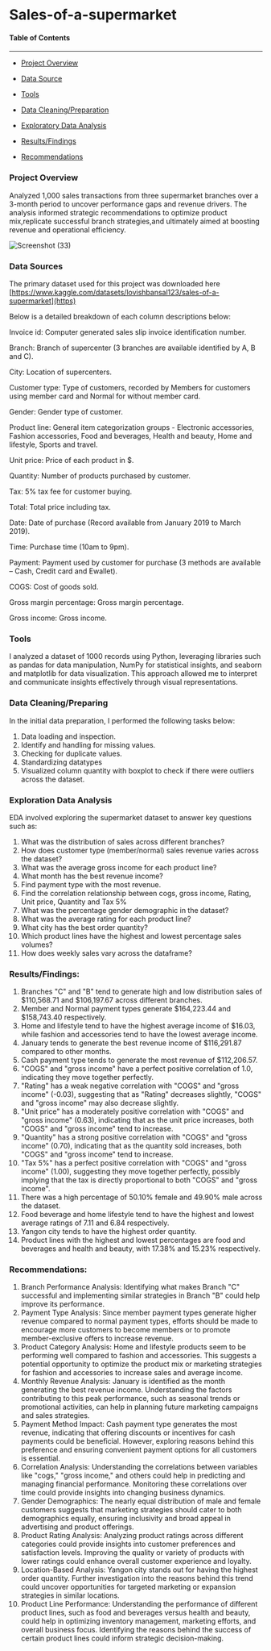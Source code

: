 # Sales-of-a-supermarket


#### Table of Contents
---------------------

-  [Project Overview](#Project_Overview)

-  [Data Source](#Data_Source)

-  [Tools](#Tools)

-  [Data Cleaning/Preparation](#Data_Cleaning/Preparation)

-  [Exploratory Data Analysis](#Exploratory_Data_Analysis)

-  [Results/Findings](#Results/Findings)

-  [Recommendations](#Recommendations)


### Project Overview

Analyzed 1,000 sales transactions from three supermarket branches over a 3-month period to uncover performance gaps and revenue drivers. The analysis informed strategic recommendations to optimize product mix,replicate successful branch strategies,and ultimately aimed at boosting revenue and operational efficiency.



![Screenshot (33)](https://github.com/Luphen1/Sales-of-a-supermarket/assets/140397207/3011c378-1c90-46e3-a939-4005fa48fc58)

### Data Sources
The primary dataset used for this project was downloaded here [https://www.kaggle.com/datasets/lovishbansal123/sales-of-a-supermarket](https)

Below is a detailed breakdown of each column descriptions below:


Invoice id: Computer generated sales slip invoice identification number.

Branch: Branch of supercenter (3 branches are available identified by A, B and C).

City: Location of supercenters.

Customer type: Type of customers, recorded by Members for customers using member card and Normal for without member card.

Gender: Gender type of customer.

Product line: General item categorization groups - Electronic accessories, Fashion accessories, Food and beverages, Health and beauty, Home and lifestyle, Sports and travel.

Unit price: Price of each product in $.

Quantity: Number of products purchased by customer.

Tax: 5% tax fee for customer buying.

Total: Total price including tax.

Date: Date of purchase (Record available from January 2019 to March 2019).

Time: Purchase time (10am to 9pm).

Payment: Payment used by customer for purchase (3 methods are available – Cash, Credit card and Ewallet).

COGS: Cost of goods sold.

Gross margin percentage: Gross margin percentage.

Gross income: Gross income.

### Tools

I analyzed a dataset of 1000 records using Python, leveraging libraries such as pandas for data manipulation, NumPy for statistical insights, and seaborn and matplotlib for data visualization. This approach allowed me to interpret and communicate insights effectively through visual representations.




### Data Cleaning/Preparing
In the initial data preparation, I performed the following tasks below:


1. Data loading and inspection.
2. Identify and handling for missing values.
3. Checking for duplicate values.
4. Standardizing datatypes
5. Visualized column quantity with boxplot to check if there were outliers across the dataset.


### Exploration Data Analysis

EDA involved exploring the supermarket dataset to answer key questions such as:
1.	What was the distribution of sales across different branches?
2.	How does customer type (member/normal) sales revenue varies across the dataset?
3.	What was the average gross income for each product line?
4.	What month has the best revenue income?
5.	Find payment type with the most revenue.
6.	Find the correlation relationship between cogs, gross income, Rating, Unit price, Quantity and Tax 5%
7.	What was the percentage gender demographic in the dataset?
8.	What was the average rating for each product line?
9.	What city has the best order quantity?
10.	Which product lines have the highest and lowest percentage sales volumes?
11.	How does weekly sales vary across the dataframe?



### Results/Findings:


1.	Branches "C" and "B" tend to generate high and low distribution sales of $110,568.71 and $106,197.67 across different branches.
2.	Member and Normal payment types generate $164,223.44 and $158,743.40 respectively.
3.	Home and lifestyle tend to have the highest average income of $16.03, while fashion and accessories tend to have the lowest average income.
4.	January tends to generate the best revenue income of $116,291.87 compared to other months.
5.	Cash payment type tends to generate the most revenue of $112,206.57.
6.	"COGS" and "gross income" have a perfect positive correlation of 1.0, indicating they move together perfectly.
7.	"Rating" has a weak negative correlation with "COGS" and "gross income" (-0.03), suggesting that as "Rating" decreases slightly, "COGS" and "gross income" may also decrease slightly.
8.	"Unit price" has a moderately positive correlation with "COGS" and "gross income" (0.63), indicating that as the unit price increases, both "COGS" and "gross income" tend to increase.
9.	"Quantity" has a strong positive correlation with "COGS" and "gross income" (0.70), indicating that as the quantity sold increases, both "COGS" and "gross income" tend to increase.
10.	"Tax 5%" has a perfect positive correlation with "COGS" and "gross income" (1.00), suggesting they move together perfectly, possibly implying that the tax is directly proportional to both "COGS" 
     and "gross income".
11.	There was a high percentage of 50.10% female and 49.90% male across the dataset.
12.	Food beverage and home lifestyle tend to have the highest and lowest average ratings of 7.11 and 6.84 respectively.
13.	Yangon city tends to have the highest order quantity.
14.	Product lines with the highest and lowest percentages are food and beverages and health and beauty, with 17.38% and 15.23% respectively.



### Recommendations:

1.	Branch Performance Analysis: Identifying what makes Branch "C" successful and implementing similar strategies in Branch "B" could help improve its performance.
2.	Payment Type Analysis: Since member payment types generate higher revenue compared to normal payment types, efforts should be made to encourage more customers to become members or to promote member-exclusive offers to increase revenue.
3.	Product Category Analysis: Home and lifestyle products seem to be performing well compared to fashion and accessories. This suggests a potential opportunity to optimize the product mix or marketing strategies for fashion and accessories to increase sales and average income.
4.	Monthly Revenue Analysis: January is identified as the month generating the best revenue income. Understanding the factors contributing to this peak performance, such as seasonal trends or promotional activities, can help in planning future marketing campaigns and sales strategies.
5.	Payment Method Impact: Cash payment type generates the most revenue, indicating that offering discounts or incentives for cash payments could be beneficial. However, exploring reasons behind this preference and ensuring convenient payment options for all customers is essential.
6.	Correlation Analysis: Understanding the correlations between variables like "cogs," "gross income," and others could help in predicting and managing financial performance. Monitoring these correlations over time could provide insights into changing business dynamics.
7.	Gender Demographics: The nearly equal distribution of male and female customers suggests that marketing strategies should cater to both demographics equally, ensuring inclusivity and broad appeal in advertising and product offerings.
8.	Product Rating Analysis: Analyzing product ratings across different categories could provide insights into customer preferences and satisfaction levels. Improving the quality or variety of products with lower ratings could enhance overall customer experience and loyalty.
9.	Location-Based Analysis: Yangon city stands out for having the highest order quantity. Further investigation into the reasons behind this trend could uncover opportunities for targeted marketing or expansion strategies in similar locations.
10.	Product Line Performance: Understanding the performance of different product lines, such as food and beverages versus health and beauty, could help in optimizing inventory management, marketing efforts, and overall business focus. Identifying the reasons behind the success of certain product lines could inform strategic decision-making.







